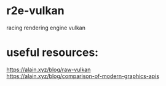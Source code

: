 # r2e-vulkan
racing rendering engine vulkan


# useful resources:  
https://alain.xyz/blog/raw-vulkan  
https://alain.xyz/blog/comparison-of-modern-graphics-apis  
